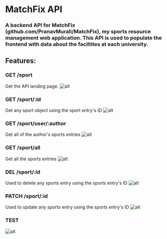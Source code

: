 # MatchFix API
### A backend API for MatchFix (github.com/PranavMurali/MatchFix), my sports resource management web application. This API is used to populate the frontend with data about the faciltites at each university.

## Features:

### GET /sport
Get the API landing page.
![alt](../main/readme/GET_home.png)

### GET /sport/:id
Get any sport object using the sport entry's ID
![alt](../main/readme/GET_specificSport.png)

### GET /sport/user/:author
Get all of the author's sports entries
![alt](../main/readme/GET_authorSports.png)

### GET /sport/all
Get all the sports entries
![alt](../main/readme/GET_allSport.png)

### DEL /sport/:id
Used to delete any sports entry using the sports entry's ID
![alt](../main/readme/DEL_sport.png)

### PATCH /sport/:id
Used to update any sports entry using the sports entry's ID
![alt](../main/readme/PATCH_sport.png)

### TEST
![alt](../main/readme/TEST.png)
